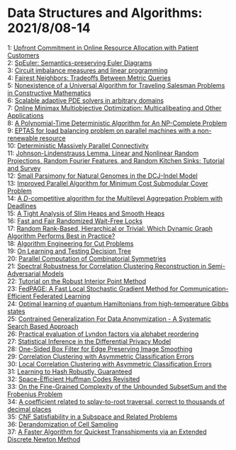 # Data Structures and Algorithms: 2021/8/08-14  
1: [Upfront Commitment in Online Resource Allocation with Patient Customers](https://doi.org/10.48550/arXiv.2108.03517)  
2: [SpEuler: Semantics-preserving Euler Diagrams](https://doi.org/10.48550/arXiv.2108.03529)  
3: [Circuit imbalance measures and linear programming](https://doi.org/10.48550/arXiv.2108.03616)  
4: [Fairest Neighbors: Tradeoffs Between Metric Queries](https://doi.org/10.48550/arXiv.2108.03621)  
5: [Nonexistence of a Universal Algorithm for Traveling Salesman Problems in  Constructive Mathematics](https://doi.org/10.48550/arXiv.2108.05231)  
6: [Scalable adaptive PDE solvers in arbitrary domains](https://doi.org/10.48550/arXiv.2108.03757)  
7: [Online Minimax Multiobjective Optimization: Multicalibeating and Other  Applications](https://doi.org/10.48550/arXiv.2108.03837)  
8: [A Polynomial-Time Deterministic Algorithm for An NP-Complete Problem](https://doi.org/10.48550/arXiv.2108.03877)  
9: [EPTAS for load balancing problem on parallel machines with a  non-renewable resource](https://doi.org/10.48550/arXiv.2108.04071)  
10: [Deterministic Massively Parallel Connectivity](https://doi.org/10.48550/arXiv.2108.04102)  
11: [Johnson-Lindenstrauss Lemma, Linear and Nonlinear Random Projections,  Random Fourier Features, and Random Kitchen Sinks: Tutorial and Survey](https://doi.org/10.48550/arXiv.2108.04172)  
12: [Small Parsimony for Natural Genomes in the DCJ-Indel Model](https://doi.org/10.48550/arXiv.2108.04297)  
13: [Improved Parallel Algorithm for Minimum Cost Submodular Cover Problem](https://doi.org/10.48550/arXiv.2108.04416)  
14: [A $D$-competitive algorithm for the Multilevel Aggregation Problem with  Deadlines](https://doi.org/10.48550/arXiv.2108.04422)  
15: [A Tight Analysis of Slim Heaps and Smooth Heaps](https://doi.org/10.48550/arXiv.2108.04458)  
16: [Fast and Fair Randomized Wait-Free Locks](https://doi.org/10.48550/arXiv.2108.04520)  
17: [Random Rank-Based, Hierarchical or Trivial: Which Dynamic Graph  Algorithm Performs Best in Practice?](https://doi.org/10.48550/arXiv.2108.04564)  
18: [Algorithm Engineering for Cut Problems](https://doi.org/10.48550/arXiv.2108.04566)  
19: [On Learning and Testing Decision Tree](https://doi.org/10.48550/arXiv.2108.04587)  
20: [Parallel Computation of Combinatorial Symmetries](https://doi.org/10.48550/arXiv.2108.04590)  
21: [Spectral Robustness for Correlation Clustering Reconstruction in  Semi-Adversarial Models](https://doi.org/10.48550/arXiv.2108.04729)  
22: [Tutorial on the Robust Interior Point Method](https://doi.org/10.48550/arXiv.2108.04734)  
23: [FedPAGE: A Fast Local Stochastic Gradient Method for  Communication-Efficient Federated Learning](https://doi.org/10.48550/arXiv.2108.04755)  
24: [Optimal learning of quantum Hamiltonians from high-temperature Gibbs  states](https://doi.org/10.48550/arXiv.2108.04842)  
25: [Contrained Generalization For Data Anonymization - A Systematic Search  Based Approach](https://doi.org/10.48550/arXiv.2108.04897)  
26: [Practical evaluation of Lyndon factors via alphabet reordering](https://doi.org/10.48550/arXiv.2108.04988)  
27: [Statistical Inference in the Differential Privacy Model](https://doi.org/10.48550/arXiv.2108.05000)  
28: [One-Sided Box Filter for Edge Preserving Image Smoothing](https://doi.org/10.48550/arXiv.2108.05021)  
29: [Correlation Clustering with Asymmetric Classification Errors](https://doi.org/10.48550/arXiv.2108.05696)  
30: [Local Correlation Clustering with Asymmetric Classification Errors](https://doi.org/10.48550/arXiv.2108.05697)  
31: [Learning to Hash Robustly, Guaranteed](https://doi.org/10.48550/arXiv.2108.05433)  
32: [Space-Efficient Huffman Codes Revisited](https://doi.org/10.48550/arXiv.2108.05495)  
33: [On the Fine-Grained Complexity of the Unbounded SubsetSum and the  Frobenius Problem](https://doi.org/10.48550/arXiv.2108.05581)  
34: [A coefficient related to splay-to-root traversal, correct to thousands  of decimal places](https://doi.org/10.48550/arXiv.2108.05666)  
35: [CNF Satisfiability in a Subspace and Related Problems](https://doi.org/10.48550/arXiv.2108.05914)  
36: [Derandomization of Cell Sampling](https://doi.org/10.48550/arXiv.2108.05970)  
37: [A Faster Algorithm for Quickest Transshipments via an Extended Discrete  Newton Method](https://doi.org/10.48550/arXiv.2108.06239)  